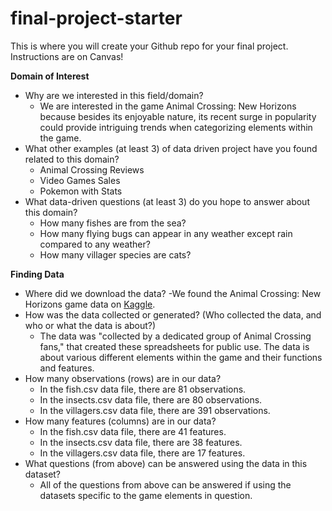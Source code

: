 # final-project-starter

This is where you will create your Github repo for your final project. Instructions are on Canvas!

**Domain of Interest**

- Why are we interested in this field/domain?
  - We are interested in the game Animal Crossing: New Horizons because besides its enjoyable nature, its recent surge in popularity could provide intriguing trends when categorizing elements within the game.
- What other examples (at least 3) of data driven project have you found related to this domain?
  - Animal Crossing Reviews
  - Video Games Sales
  - Pokemon with Stats
- What data-driven questions (at least 3) do you hope to answer about this domain?
  - How many fishes are from the sea?
  - How many flying bugs can appear in any weather except rain compared to any weather?
  - How many villager species are cats?

**Finding Data**

- Where did we download the data?
  -We found the Animal Crossing: New Horizons game data on [Kaggle](https://www.kaggle.com/jessicali9530/animal-crossing-new-horizons-nookplaza-dataset).
- How was the data collected or generated? (Who collected the data, and who or what the data is about?)
  - The data was "collected by a dedicated group of Animal Crossing fans," that created these spreadsheets for public use. The data is about various different elements within the game and their functions and features.
- How many observations (rows) are in our data?
  - In the fish.csv data file, there are 81 observations.
  - In the insects.csv data file, there are 80 observations.
  - In the villagers.csv data file, there are 391 observations.
- How many features (columns) are in our data?
  - In the fish.csv data file, there are 41 features.
  - In the insects.csv data file, there are 38 features. 
  - In the villagers.csv data file, there are 17 features.
- What questions (from above) can be answered using the data in this dataset?
  - All of the questions from above can be answered if using the datasets specific to the game elements in question. 
